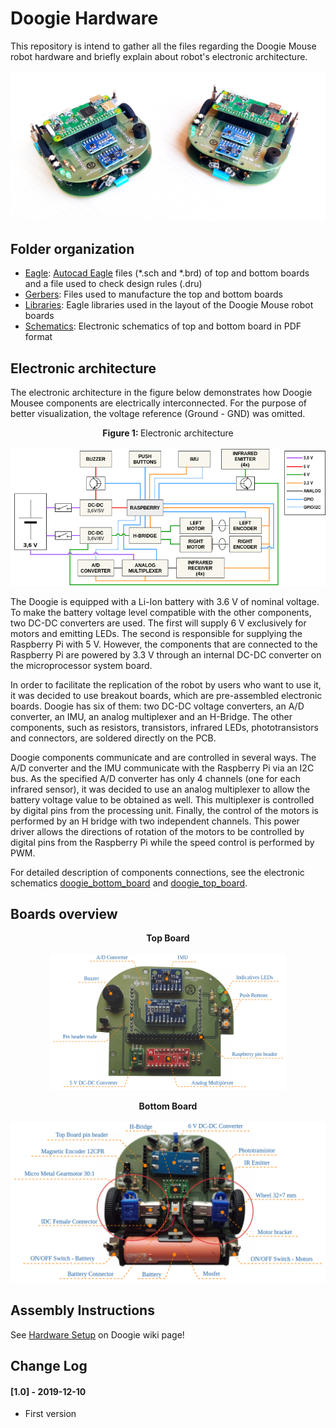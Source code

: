 # Doogie Hardware
This repository is intend to gather all the files regarding the Doogie Mouse robot hardware and briefly explain about robot's electronic architecture.

![Doogie Photos](Images/doogies.jpg)

## Folder organization
- [Eagle]\: [Autocad Eagle] files (*.sch and *.brd) of top and bottom boards and a file used to check design rules (.dru)
- [Gerbers]\: Files used to manufacture the top and bottom boards
- [Libraries]\: Eagle libraries used in the layout of the Doogie Mouse robot boards
- [Schematics]\: Electronic schematics of top and bottom board in PDF format

## Electronic architecture
The electronic architecture in the figure below demonstrates how Doogie Mousee components are electrically interconnected. For the purpose of better visualization, the voltage reference (Ground - GND) was omitted.

<p align="center">
<b>Figure 1: </b>Electronic architecture 
<br>
<br>
<img src="Images/electronic_architecture.png" alt="Electronic architecture" title="Electronic architecture">
</p>

The Doogie is equipped with a Li-Ion battery with 3.6 V of nominal voltage. To make the battery voltage level compatible with the other components, two DC-DC converters are used. The first will supply 6 V exclusively for motors and emitting LEDs. The second is responsible for supplying the Raspberry Pi with 5 V. However, the components that are connected to the Raspberry Pi are powered by 3.3 V through an internal DC-DC converter on the microprocessor system board.

In order to facilitate the replication of the robot by users who want to use it, it was decided to use breakout boards, which are pre-assembled electronic boards. Doogie has six of them: two DC-DC voltage converters, an A/D converter, an IMU, an analog multiplexer and an H-Bridge. The other components, such as resistors, transistors, infrared LEDs, phototransistors and connectors, are soldered directly on the PCB.

Doogie components communicate and are controlled in several ways. The A/D converter and the IMU communicate with the Raspberry Pi via an I2C bus. As the specified A/D converter has only 4 channels (one for each infrared sensor), it was decided to use an analog multiplexer to allow the battery voltage value to be obtained as well. This multiplexer is controlled by digital pins from the processing unit. Finally, the control of the motors is performed by an H bridge with two independent channels. This power driver allows the directions of rotation of the motors to be controlled by digital pins from the Raspberry Pi while the speed control is performed by PWM.

For detailed description of components connections, see the electronic schematics [doogie_bottom_board](Schematics/doogie_bottom_board.pdf) and [doogie_top_board](Schematics/doogie_top_board.pdf).

## Boards overview
<p align="center">
<b>Top Board</b>
<br>
<br>
<img src="Images/top_board_elements_EN.png" alt="Top Board Components" title="Top Board Components" width=75%>
</p>

<p align="center">
<b>Bottom Board</b>
<br>
<br>
<img src="Images/bottom_board_elements_EN.png" alt="Bottom Board Components" title="Bottom Board Components">
</p>

## Assembly Instructions
See [Hardware Setup] on Doogie wiki page!

## Change Log
#### [1.0] - 2019-12-10
- First version


[Eagle]: https://github.com/Brazilian-Institute-of-Robotics/doogie_hardware/tree/master/Eagle
[Autocad Eagle]: https://www.autodesk.com/products/eagle/overview?geoNavigationPreferredSite=US
[Gerbers]: https://github.com/Brazilian-Institute-of-Robotics/doogie_hardware/tree/master/Gerbers
[Libraries]: https://github.com/Brazilian-Institute-of-Robotics/doogie_hardware/tree/master/Libraries
[Schematics]: https://github.com/Brazilian-Institute-of-Robotics/doogie_hardware/tree/master/Schematics
[Hardware Setup]: https://github.com/Brazilian-Institute-of-Robotics/doogie/wiki/Hardware-Setup
